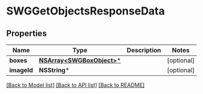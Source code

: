 # SWGGetObjectsResponseData

## Properties
Name | Type | Description | Notes
------------ | ------------- | ------------- | -------------
**boxes** | [**NSArray&lt;SWGBoxObject&gt;***](SWGBoxObject.md) |  | [optional] 
**imageId** | **NSString*** |  | [optional] 

[[Back to Model list]](../README.md#documentation-for-models) [[Back to API list]](../README.md#documentation-for-api-endpoints) [[Back to README]](../README.md)


